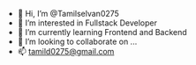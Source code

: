 - 👋 Hi, I’m @Tamilselvan0275
- 👀 I’m interested in Fullstack Developer
- 🌱 I’m currently learning Frontend and Backend
- 💞️ I’m looking to collaborate on ...
- 📫 tamild0275@gmail.com 

<!---
Tamilselvan0275/Tamilselvan0275 is a ✨ special ✨ repository because its `README.md` (this file) appears on your GitHub profile.
You can click the Preview link to take a look at your changes.
--->
